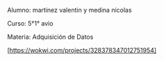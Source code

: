 Alumno: martinez valentin y medina nicolas

Curso: 5°1° avio

Materia: Adquisición de Datos

[https://wokwi.com/projects/328378347012751954]
